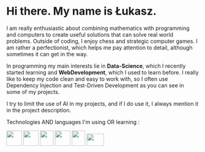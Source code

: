 # Hi there. My name is Łukasz. #

I am really enthusiastic about combining mathematics with programming and computers to create useful solutions that can solve real world problems. Outside of coding, I enjoy chess and strategic computer games. I am rather a perfectionist, which helps me pay attention to detail, although sometimes it can get in the way.

In programming my main interests lie in **Data-Science**, which I recently started learning and **WebDevelopment**, which I used to learn before. I really like to keep my code clean and easy to work with, so I often use Dependency Injection and Test-Driven Development as you can see in some of my projects.

I try to limit the use of AI in my projects, and if I do use it, I always mention it in the project description.

Technologies AND languages I'm using OR learning :

<p float="left">
  <img src="https://upload.wikimedia.org/wikipedia/commons/thumb/c/c3/Python-logo-notext.svg/800px-Python-logo-notext.svg.png"  width="40" height="40" />
  <img src="https://upload.wikimedia.org/wikipedia/commons/thumb/4/4c/Typescript_logo_2020.svg/1200px-Typescript_logo_2020.svg.png"  width="40" height="40" />
  <img src="https://upload.wikimedia.org/wikipedia/commons/thumb/1/18/ISO_C%2B%2B_Logo.svg/1200px-ISO_C%2B%2B_Logo.svg.png"  width="35" height="40" />
  <img src="https://upload.wikimedia.org/wikipedia/commons/thumb/3/3f/Git_icon.svg/2048px-Git_icon.svg.png"  width="40" height="40" />
  <img src="https://upload.wikimedia.org/wikipedia/commons/thumb/3/3c/TuxFlat.svg/1200px-TuxFlat.svg.png"  width="35" height="40" />
  <img src="https://upload.wikimedia.org/wikipedia/labs/8/8e/Mysql_logo.png"  width="45" height="32" />
<p>
